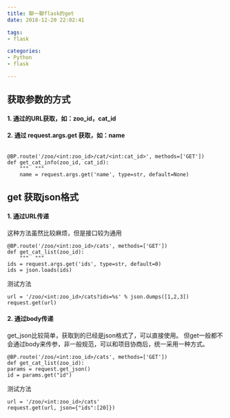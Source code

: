 ```yaml
---
title: 聊一聊flask的get
date: 2018-12-20 22:02:41

tags:
- flask

categories:
- Python
- flask

---
```


## 获取参数的方式

#### 1. 通过的URL获取，如：zoo_id，cat_id
#### 2. 通过 request.args.get 获取，如：name
```buildoutcfg

@BP.route('/zoo/<int:zoo_id>/cat/<int:cat_id>', methods=['GET'])
def get_cat_info(zoo_id, cat_id):
    """  """
    name = request.args.get('name', type=str, default=None)
```


## get 获取json格式
#### 1. 通过URL传递
这种方法虽然比较麻烦，但是接口较为通用
```buildoutcfg
@BP.route('/zoo/<int:zoo_id>/cats', methods=['GET'])
def get_cat_list(zoo_id):
    """  """
ids = request.args.get('ids', type=str, default=0)
ids = json.loads(ids)
```
测试方法
```buildoutcfg
url = '/zoo/<int:zoo_id>/cats?ids=%s' % json.dumps([1,2,3])
request.get(url)
```

#### 2. 通过body传递
get_json比较简单，获取到的已经是json格式了，可以直接使用。
但get一般都不会通过body来传参，非一般规范，可以和项目协商后，统一采用一种方式。
```buildoutcfg
@BP.route('/zoo/<int:zoo_id>/cats', methods=['GET'])
def get_cat_list(zoo_id):
params = request.get_json()
id = params.get("id")
```
测试方法
```buildoutcfg
url = '/zoo/<int:zoo_id>/cats'
request.get(url, json={"ids":[20]})
```